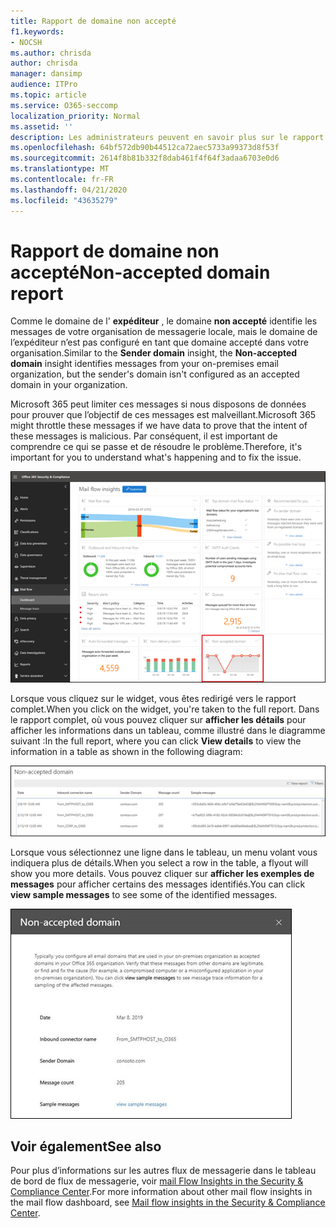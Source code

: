 ```yaml
---
title: Rapport de domaine non accepté
f1.keywords:
- NOCSH
ms.author: chrisda
author: chrisda
manager: dansimp
audience: ITPro
ms.topic: article
ms.service: O365-seccomp
localization_priority: Normal
ms.assetid: ''
description: Les administrateurs peuvent en savoir plus sur le rapport de domaine non accepté dans le tableau de bord de flux de messagerie dans le centre de sécurité & conformité.
ms.openlocfilehash: 64bf572db90b44512ca72aec5733a99373d8f53f
ms.sourcegitcommit: 2614f8b81b332f8dab461f4f64f3adaa6703e0d6
ms.translationtype: MT
ms.contentlocale: fr-FR
ms.lasthandoff: 04/21/2020
ms.locfileid: "43635279"
---
```

# <a name="non-accepted-domain-report"></a><span data-ttu-id="02a7f-103">Rapport de domaine non accepté</span><span class="sxs-lookup"><span data-stu-id="02a7f-103">Non-accepted domain report</span></span>

<span data-ttu-id="02a7f-104">Comme le domaine de l' **expéditeur** , le domaine **non accepté** identifie les messages de votre organisation de messagerie locale, mais le domaine de l’expéditeur n’est pas configuré en tant que domaine accepté dans votre organisation.</span><span class="sxs-lookup"><span data-stu-id="02a7f-104">Similar to the **Sender domain** insight, the **Non-accepted domain** insight identifies messages from your on-premises email organization, but the sender's domain isn't configured as an accepted domain in your organization.</span></span>

<span data-ttu-id="02a7f-105">Microsoft 365 peut limiter ces messages si nous disposons de données pour prouver que l’objectif de ces messages est malveillant.</span><span class="sxs-lookup"><span data-stu-id="02a7f-105">Microsoft 365 might throttle these messages if we have data to prove that the intent of these messages is malicious.</span></span> <span data-ttu-id="02a7f-106">Par conséquent, il est important de comprendre ce qui se passe et de résoudre le problème.</span><span class="sxs-lookup"><span data-stu-id="02a7f-106">Therefore, it's important for you to understand what's happening and to fix the issue.</span></span>

![Rapport de domaine non accepté dans le tableau de bord de flux de messagerie dans le centre de sécurité & conformité](../../media/non-accepted-domain-report-selected.png)

<span data-ttu-id="02a7f-108">Lorsque vous cliquez sur le widget, vous êtes redirigé vers le rapport complet.</span><span class="sxs-lookup"><span data-stu-id="02a7f-108">When you click on the widget, you're taken to the full report.</span></span> <span data-ttu-id="02a7f-109">Dans le rapport complet, où vous pouvez cliquer sur **afficher les détails** pour afficher les informations dans un tableau, comme illustré dans le diagramme suivant :</span><span class="sxs-lookup"><span data-stu-id="02a7f-109">In the full report, where you can click **View details** to view the information in a table as shown in the following diagram:</span></span>

![Afficher la table des détails dans le rapport de domaine non accepté](../../media/non-accepted-domain-report-view-details.png)

<span data-ttu-id="02a7f-111">Lorsque vous sélectionnez une ligne dans le tableau, un menu volant vous indiquera plus de détails.</span><span class="sxs-lookup"><span data-stu-id="02a7f-111">When you select a row in the table, a flyout will show you more details.</span></span> <span data-ttu-id="02a7f-112">Vous pouvez cliquer sur **afficher les exemples de messages** pour afficher certains des messages identifiés.</span><span class="sxs-lookup"><span data-stu-id="02a7f-112">You can click **view sample messages** to see some of the identified messages.</span></span>

![Sélectionner une ligne dans le tableau des détails dans le rapport de domaine non accepté](../../media/non-accepted-domain-report-select-row-in-table.png)

## <a name="see-also"></a><span data-ttu-id="02a7f-114">Voir également</span><span class="sxs-lookup"><span data-stu-id="02a7f-114">See also</span></span>

<span data-ttu-id="02a7f-115">Pour plus d’informations sur les autres flux de messagerie dans le tableau de bord de flux de messagerie, voir [mail Flow Insights in the Security & Compliance Center](mail-flow-insights-v2.md).</span><span class="sxs-lookup"><span data-stu-id="02a7f-115">For more information about other mail flow insights in the mail flow dashboard, see [Mail flow insights in the Security & Compliance Center](mail-flow-insights-v2.md).</span></span>
